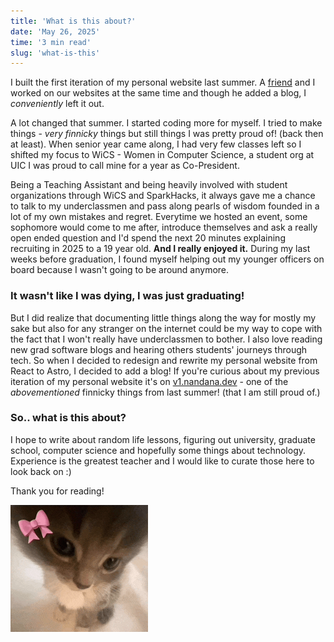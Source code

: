 ```yaml
---
title: 'What is this about?'
date: 'May 26, 2025'
time: '3 min read'
slug: 'what-is-this'
---
```


I built the first iteration of my personal website last summer. A [friend](https://olympicene.dev/) and I worked on our websites at the same time and though he added a blog, I *conveniently* left it out. 

A lot changed that summer. I started coding more for myself. I tried to make things - *very finnicky* things but still things I was pretty proud of! (back then at least). When senior year came along, I had very few classes left so I shifted my focus to WiCS - Women in Computer Science, a student org at UIC I was proud to call mine for a year as Co-President. 

Being a Teaching Assistant and being heavily involved with student organizations through WiCS and SparkHacks, it always gave me a chance to talk to my underclassmen and pass along pearls of wisdom founded in a lot of my own mistakes and regret. Everytime we hosted an event, some sophomore would come to me after, introduce themselves and ask a really open ended question and I'd spend the next 20 minutes explaining recruiting in 2025 to a 19 year old. **And I really enjoyed it.** During my last weeks before graduation, I found myself helping out my younger officers on board because I wasn't going to be around anymore. 

### It wasn't like I was dying, I was just graduating!

But I did realize that documenting little things along the way for mostly my sake but also for any stranger on the internet could be my way to cope with the fact that I won't really have underclassmen to bother. I also love reading new grad software blogs and hearing others students' journeys through tech. So when I decided to redesign and rewrite my personal website from React to Astro, I decided to add a blog! If you're curious about my previous iteration of my personal website it's on [v1.nandana.dev](https://v1.nandana.dev/) - one of the *abovementioned* finnicky things from last summer! (that I am still proud of.)

### So.. what is this about?
I hope to write about random life lessons, figuring out university, graduate school, computer science and hopefully some things about technology. Experience is the greatest teacher and I would like to curate those here to look back on :)

Thank you for reading!

![cute gif of cat](./images/cat-cute.gif)






